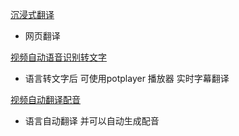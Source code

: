 
[沉浸式翻译](https://immersivetranslate.com/)
- 网页翻译

[视频自动语音识别转文字](https://github.com/Const-me/Whisper)
- 语言转文字后 可使用potplayer 播放器 实时字幕翻译

[视频自动翻译配音](https://github.com/jianchang512/pyvideotrans)
- 语言自动翻译 并可以自动生成配音
